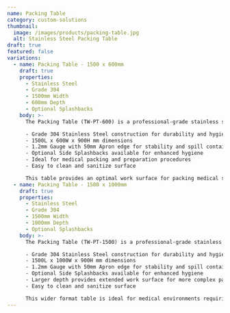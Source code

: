 ```yaml
---
name: Packing Table
category: custom-solutions
thumbnail: 
  image: /images/products/packing-table.jpg
  alt: Stainless Steel Packing Table
draft: true
featured: false
variations:
  - name: Packing Table - 1500 x 600mm
    draft: true
    properties:
      - Stainless Steel
      - Grade 304
      - 1500mm Width
      - 600mm Depth
      - Optional Splashbacks
    body: >-
      The Packing Table (TW-PT-600) is a professional-grade stainless steel work surface featuring:

      - Grade 304 Stainless Steel construction for durability and hygiene
      - 1500L x 600W x 900H mm dimensions
      - 1.2mm Gauge with 50mm Apron edge for stability and spill containment
      - Optional Side Splashbacks available for enhanced hygiene
      - Ideal for medical packing and preparation procedures
      - Easy to clean and sanitize surface

      This table provides an optimal work surface for packing medical supplies and equipment in healthcare environments where cleanliness and durability are essential.
  - name: Packing Table - 1500 x 1000mm
    draft: true
    properties:
      - Stainless Steel
      - Grade 304
      - 1500mm Width
      - 1000mm Depth
      - Optional Splashbacks
    body: >-
      The Packing Table (TW-PT-1500) is a professional-grade stainless steel work surface featuring:

      - Grade 304 Stainless Steel construction for durability and hygiene
      - 1500L x 1000W x 900H mm dimensions
      - 1.2mm Gauge with 50mm Apron edge for stability and spill containment
      - Optional Side Splashbacks available for enhanced hygiene
      - Larger depth provides extended work surface for more complex packing procedures
      - Easy to clean and sanitize surface

      This wider format table is ideal for medical environments requiring more substantial preparation space for packing and processing medical supplies and equipment.
---
```

